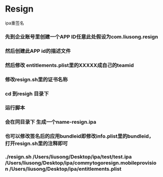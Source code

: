 # Resign
ipa重签名


### 先到企业账号里创建一个APP ID任意此处假设为com.liusong.resign
### 然后创建此APP id的描述文件
### 然后修改 entitlements.plist里的XXXXX成自己的teamid
### 修改resign.sh里的证书名称
### cd 到resigh 目录下
### 运行脚本
### 会在同目录下 生成一个name-resign.ipa
### 也可以修改签名后的应用bundleid即修改info.plist里的bundleid，打开resign.sh里的注释即可
### ./resign.sh /Users/liusong/Desktop/ipa/test/test.ipa  /Users/liusong/Desktop/ipa/commytogoresign.mobileprovision /Users/liusong/Desktop/ipa/entitlements.plist

